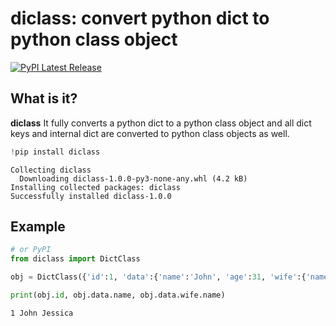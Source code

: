 # diclass: convert python dict to python class object
[![PyPI Latest Release](https://img.shields.io/pypi/v/pandas.svg)](https://pypi.org/project/diclass/)

## What is it?

**diclass** It fully converts a python dict to a python class object and all dict keys and internal dict are converted to python class objects as well.


```python
!pip install diclass
```

    Collecting diclass
      Downloading diclass-1.0.0-py3-none-any.whl (4.2 kB)
    Installing collected packages: diclass
    Successfully installed diclass-1.0.0


## Example


```python
# or PyPI
from diclass import DictClass

obj = DictClass({'id':1, 'data':{'name':'John', 'age':31, 'wife':{'name':'Jessica', 'age':28}}})

print(obj.id, obj.data.name, obj.data.wife.name)
```

    1 John Jessica

